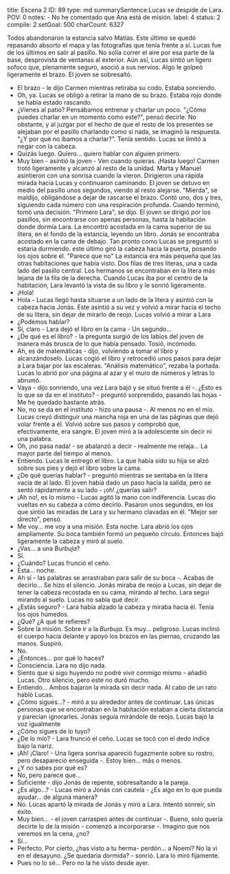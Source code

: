 title:          Escena 2
ID:             89
type:           md
summarySentence:Lucas se despide de Lara.
POV:            0
notes:          - No he comentado que Ana está de misión.
label:          4
status:         2
compile:        2
setGoal:        500
charCount:      6327


Todos abandonaron la estancia salvo Matías. Este último se quedó repasando absorto el mapa y las fotografías que tenía frente a sí.
Lucas fue de los últimos en salir al pasillo. No solía correr el aire por esa parte de la base, desprovista de ventanas al exterior. Aún así, Lucas sintió un ligero sofoco que, plenamente seguro, asoció a sus nervios.
Algo le golpeó ligeramente el brazo. El joven se sobresaltó.
- El brazo - le dijo Carmen mientras retiraba su codo. Estaba sonriendo.
- Oh, ya.
Lucas se obligó a retirar la mano de su brazo. Estaba rojo donde se había estado rascando.
- ¿Vienes al patio? Pensábamos entrenar y charlar un poco.
"¿Cómo puedes charlar en un momento como este?", pensó decirle. No obstante, y al juzgar por el hecho de que el resto de los presentes se alejaban por el pasillo charlando como si nada, se imaginó la respuesta.
"¿Y por qué no íbamos a charlar?". Tenía sentido. Lucas se limitó a negar con la cabeza.
- Quizás luego. Quiero... quiero hablar con alguien primero.
- Muy bien - asintió la joven - Ven cuando quieras. ¡Hasta luego!
Carmen trotó ligeramente y alcanzó al resto de la unidad. Marta y Manuel asintieron con una sonrisa cuando la vieron. Dirigieron una rápida mirada hacia Lucas y continuaron caminando.
El joven se detuvo en medio del pasillo unos segundos, viendo al resto alejarse.
"Mierda", se maldijo, obligándose a dejar de rascarse el brazo.
Contó uno, dos y tres, siguiendo cada número con una respiración profunda. Cuando terminó, tomó una decisión.
"Primero Lara", se dijo.
El joven se dirigió por los pasillos, sin encontrarse con apenas personas, hasta la habitación donde dormía Lara. La encontró acostada en la cama superior de su litera, en el fondo de la estancia, leyendo un libro. Jonás se encontraba acostado en la cama de debajo. Tan pronto como Lucas se preguntó si estaría durmiendo. este último giró la cabeza hacia la puerta, posando los ojos sobre él.
"Parece que no"
La estancia era más pequeña que las otras habitaciones que había visto. Dos filas de tres literas, una a cada lado del pasillo central. Los hermanos se encontraban en la litera más lejana de la fila de la derecha.
Cuando Lucas iba por el centro de la habitación, Lara levantó la vista de su libro y le sonrió ligeramente.
- ¡Hola!
- Hola - Lucas llegó hasta situarse a un lado de la litera y asintió con la cabeza hacia Jonás. Este asintió a su vez y volvió a mirar hacia el techo de su litera, sin dejar de mirarlo de reojo.
Lucas volvió a mirar a Lara 
- ¿Podemos hablar?
- Sí, claro - Lara dejó el libro en la cama - Un segundo...
- ¿De qué es el libro? - la pregunta surgió de los labios del joven de manera más brusca de lo que había pensado. Tosió, incómodo.
- Ah, es de matemáticas - dijo, volviendo a tomar el libro y alcanzándoselo.
Lucas cogió el libro y retrocedió unos pasos para dejar a Lara bajar por las escaleras.
"Análisis matemático", rezaba la portada. Lucas lo abrió por una página al azar y el muro de números y letras lo abrumó.
- Vaya - dijo sonriendo, una vez Lara bajó y se situó frente a él -. ¿Esto es lo que se da en el instituto? - preguntó sorprendido, pasando las hojas - Me he quedado bastante atrás.
- No, no se da en el instituto - hizo una pausa -. Al menos no en el mío.
Lucas creyó distinguir una mancha roja en una de las páginas que dejó volar frente a él. Volvió sobre sus pasos y comprobó que, efectivamente, era sangre.
El joven miró a la adolescente sin decir ni una palabra.
- Oh, ¡no pasa nada! - se abalanzó a decir - realmente me relaja... La mayor parte del tiempo al menos.
- Entiendo.
Lucas le entregó el libro. La que había sido su hija se alzó sobre sus pies y dejó el libro sobre la cama.
- ¿De qué querías hablar? - preguntó mientras se sentaba en la litera vacía de al lado. El joven había dado un paso hacia la salida, pero se sentó rápidamente a su lado - ¡oh! ¿querías salir?
- ¡Ah no!, es lo mismo - Lucas agitó la mano con indiferencia.
Lucas dio vueltas en su cabeza a cómo decirlo. Pasaron unos segundos, en los que sintió las miradas de Lara y su hermano clavadas en él.
"Mejor ser directo", pensó.
- Me voy... me voy a una misión. Esta noche.
Lara abrió los ojos ampliamente. Su boca también formó un pequeño círculo. Entonces bajó ligeramente la cabeza y miró al suelo.
- ¿Vas... a una *Burbuja*?
- Sí.
- ¿Cuándo?
Lucas frunció el ceño.
- Esta... noche.
- Ah sí - las palabras se arrastraban para salir de su boca -. Acabas de decirlo...
Se hizo el silencio. Jonás miraba de reojo a Lucas, sin dejar de tener la cabeza recostada en su cama, mirando al techo. Lara seguí mirando al suelo. Lucas no sabía qué decir.
- ¿Estás seguro? - Lara había alzado la cabeza y miraba hacia él. Tenía los ojos húmedos.
- ¿Qué? ¿A qué te refieres?
- Sobre la misión. Sobre ir a la *Burbuja*. Es muy... peligroso.
Lucas inclinó el cuerpo hacia delante y apoyó los brazos en las piernas, cruzando las manos.
Suspiró.
- No.
- ¿Entonces... por qué lo haces?
- Consciencia.
Lara no dijo nada.
- Siento que si sigo huyendo no podré vivir conmigo mismo - añadió Lucas.
Otro silencio, pero este no duró mucho.
- Entiendo...
Ambos bajaron la mirada sin decir nada. Al cabo de un rato habló Lucas.
- ¿Cómo sigues...? - miró a su alrededor antes de continuar. Las únicas personas que se encontraban en la habitación estaban a cierta distancia y parecían ignorarles. Jonás seguía mirándole de reojo.
Lucas bajó la voz igualmente
- ¿Cómo sigues de lo tuyo?
- ¿De lo mío? - Lara frunció el ceño.
Lucas se tocó con el dedo índice bajo la nariz.
- ¡Ah! ¡Claro! - Una ligera sonrisa apareció fugazmente sobre su rostro, pero desapareció enseguida -. Estoy bien... más o menos.
- ¿Y no sabes por qué es?
- No, pero parece que...
- Suficiente - dijo Jonás de repente, sobresaltando a la pareja.
- ¿Es algo...? - Lucas miró a Jonás con cautela - ¿Es algo en lo que pueda ayudar... de alguna manera?
- No.
Lucas apartó la mirada de Jonás y miró a Lara. Intentó sonreír, sin éxito.
- Muy bien... - el joven carraspeó antes de continuar -. Bueno, solo quería decirte lo de la misión - comenzó a incorporarse -. Imagino que nos veremos en la cena, ¿no?
- Sí...
- Perfecto. Por cierto, ¿has visto a tu herma- perdón... a Noemí? No la vi en el desayuno. ¿Se quedaría dormida? - sonrió.
Lara lo miró fijamente.
- Pues no lo sé... Pero no la he visto desde ayer.